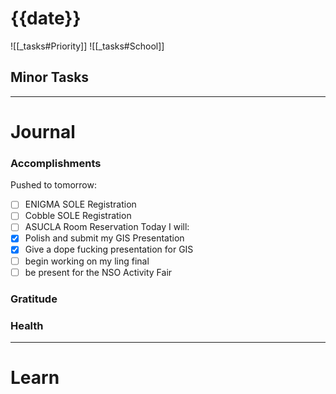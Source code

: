 # {{date}}

![[_tasks#Priority]]
![[_tasks#School]]

## Minor Tasks

---
# Journal

### Accomplishments 
Pushed to tomorrow:
- [ ] ENIGMA SOLE Registration
- [ ] Cobble SOLE Registration
- [ ] ASUCLA Room Reservation
Today I will:
- [x] Polish and submit my GIS Presentation
- [x]  Give a dope fucking presentation for GIS
- [ ]  begin working on my ling final
- [ ]  be present for the NSO Activity Fair

### Gratitude

### Health

---

# Learn